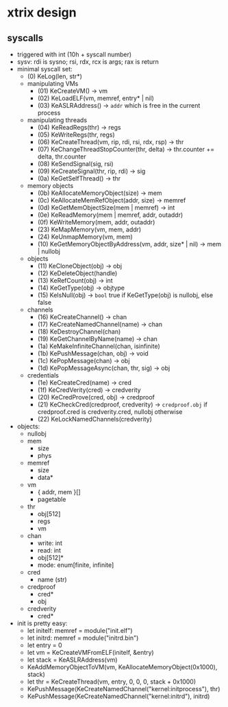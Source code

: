 # xtrix design
## syscalls
 - triggered with int (10h + syscall number)
 - sysv: rdi is sysno; rsi, rdx, rcx is args; rax is return
 - minimal syscall set:
     - (0) KeLog(len, str*)
     - manipulating VMs
         - (01) KeCreateVM() -> vm
         - (02) KeLoadELF(vm, memref, entry* | nil)
         - (03) KeASLRAddress() -> `addr` which is free in the current process
     - manipulating threads
         - (04) KeReadRegs(thr) -> regs
         - (05) KeWriteRegs(thr, regs)
         - (06) KeCreateThread(vm, rip, rdi, rsi, rdx, rsp) -> thr
         - (07) KeChangeThreadStopCounter(thr, delta) -> thr.counter += delta, thr.counter
         - (08) KeSendSignal(sig, rsi)
         - (09) KeCreateSignal(thr, rip, rdi) -> sig
         - (0a) KeGetSelfThread() -> thr
     - memory objects
         - (0b) KeAllocateMemoryObject(size) -> mem
         - (0c) KeAllocateMemRefObject(addr, size) -> memref
         - (0d) KeGetMemObjectSize(mem | memref) -> int
         - (0e) KeReadMemory(mem | memref, addr, outaddr)
         - (0f) KeWriteMemory(mem, addr, outaddr)
         - (23) KeMapMemory(vm, mem, addr)
         - (24) KeUnmapMemory(vm, mem)
         - (10) KeGetMemoryObjectByAddress(vm, addr, size* | nil) -> mem | nullobj
     - objects
         - (11) KeCloneObject(obj) -> obj
         - (12) KeDeleteObject(handle<obj>)
         - (13) KeRefCount(obj) -> int
         - (14) KeGetType(obj) -> objtype
         - (15) KeIsNull(obj) -> `bool` true if KeGetType(obj) is nullobj, else false
     - channels
         - (16) KeCreateChannel() -> chan
         - (17) KeCreateNamedChannel(name) -> chan
         - (18) KeDestroyChannel(chan)
         - (19) KeGetChannelByName(name) -> chan
         - (1a) KeMakeInfiniteChannel(chan, isinfinite)
         - (1b) KePushMessage(chan, obj) -> void
         - (1c) KePopMessage(chan) -> obj
         - (1d) KePopMessageAsync(chan, thr, sig) -> obj
     - credentials
         - (1e) KeCreateCred(name) -> cred
         - (1f) KeCredVerity(cred) -> credverity
         - (20) KeCredProve(cred, obj) -> credproof
         - (21) KeCheckCred(credproof, credverity) -> `credproof.obj` if credproof.cred is credverity.cred, nullobj otherwise
         - (22) KeLockNamedChannels(credverity)
 - objects:
     - nullobj
     - mem
         - size
         - phys
     - memref
         - size
         - data*
     - vm
         - { addr, mem }[]
         - pagetable
     - thr
         - obj[512]
         - regs
         - vm
     - chan
         - write: int
         - read: int
         - obj[512]*
         - mode: enum[finite, infinite]
     - cred
         - name (str)
     - credproof
         - cred*
         - obj
     - credverity
         - cred*
 - init is pretty easy:
     - let initelf: memref = module("init.elf")
     - let initrd: memref = module("initrd.bin")
     - let entry = 0
     - let vm = KeCreateVMFromELF(initelf, &entry)
     - let stack = KeASLRAddress(vm)
     - KeAddMemoryObjectToVM(vm, KeAllocateMemoryObject(0x1000), stack)
     - let thr = KeCreateThread(vm, entry, 0, 0, 0, stack + 0x1000)
     - KePushMessage(KeCreateNamedChannel("kernel:initprocess"), thr)
     - KePushMessage(KeCreateNamedChannel("kernel:initrd"), initrd)
